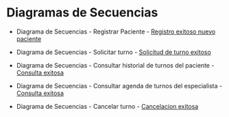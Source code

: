 # Diagramas de Secuencias

+ Diagrama de Secuencias - Registrar Paciente - [Registro exitoso nuevo paciente](https://drive.google.com/file/d/13VpBGEVkTmcHUIqZPOlQNxzibBlgpPJC/view?usp=sharing)
    
+ Diagrama de Secuencias - Solicitar turno - [Solicitud de turno exitoso](https://drive.google.com/file/d/1tiDw-2z0igabzy-DLxA-Wgy7drspnpYX/view?usp=sharing)  
    
+ Diagrama de Secuencias - Consultar historial de turnos del paciente - [Consulta exitosa](https://drive.google.com/file/d/1-_meYQC21AGmJzPLJRvIS8hyPx_n6raF/view?usp=sharing)
  
+ Diagrama de Secuencias - Consultar agenda de turnos del especialista - [Consulta exitosa](https://drive.google.com/file/d/1VyWMwMIFnfntPgPre8agA7OsiEyuqpiA/view?usp=sharing)
  
+ Diagrama de Secuencias - Cancelar turno - [Cancelacion exitosa](https://drive.google.com/file/d/1FeYKtOWRXMuuCKPgVri3POGIplcGucGA/view?usp=sharing)  
